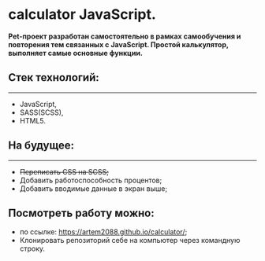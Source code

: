 # calculator JavaScript.

**Pet-проект разработан самостоятельно в рамках самообучения и повторения тем связанных с JavaScript. Простой калькулятор, выполняет самые основные функции.**

## Стек технологий:

---

- JavaScript,
- SASS(SCSS),
- HTML5.

## На будущее:

---

- ~~Переписать CSS на SCSS;~~
- Добавить работоспособность процентов;
- Добавить вводимые данные в экран выше;

## Посмотреть работу можно:

- по ссылке: https://artem2088.github.io/calculator/;
- Клонировать репозиторий себе на компьютер через командную строку.
